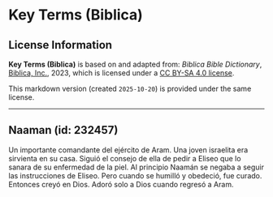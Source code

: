 # Key Terms (Biblica)

## License Information

**Key Terms (Biblica)** is based on and adapted from: _Biblica Bible Dictionary_, [Biblica, Inc.](https://www.biblica.com/), 2023, which is licensed under a [CC BY-SA 4.0 license](https://creativecommons.org/licenses/by-sa/4.0/legalcode.en).

This markdown version (created `2025-10-20`) is provided under the same license.



--------------------------------

## Naaman (id: 232457)

Un importante comandante del ejército de Aram. Una joven israelita era sirvienta en su casa. Siguió el consejo de ella de pedir a Eliseo que lo sanara de su enfermedad de la piel. Al principio Naamán se negaba a seguir las instrucciones de Eliseo. Pero cuando se humilló y obedeció, fue curado. Entonces creyó en Dios. Adoró solo a Dios cuando regresó a Aram.


